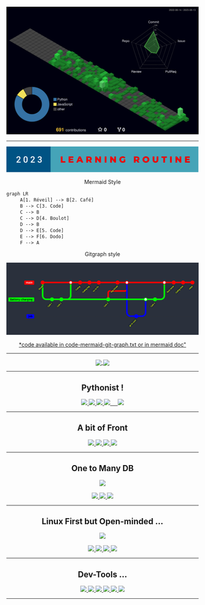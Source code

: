
![](profile-3d-contrib/profile-night-green.svg)


-----------

<p align="center">
  <img src="routine.svg">
</p>

<p align="center"> Mermaid Style</p>

```mermaid
graph LR
     A[1. Réveil] --> B[2. Café]
     B --> C[3. Code]
     C --> B
     C --> D[4. Boulot]
     D --> B
     D --> E[5. Code]
     E --> F[6. Dodo]
     F --> A
```
<p align="center"> Gitgraph style</p>
<p align="center">
  <img src="gitgraph.png">
</p>

<p align="center">
<a href="https://mermaid.js.org/syntax/gitgraph.html"/ > *code available in code-mermaid-git-graph.txt or in mermaid doc"</a>
</p>

---------


<p align=center>
<a href="https://streak-stats.demolab.com/?user=LGD-P&theme=radical">
  <img height=200 align="center" src="https://streak-stats.demolab.com/?user=LGD-P&theme=radical" />
</a>
<a href="https://github-readme-stats.vercel.app/api/top-langs/?username=LGD-P&theme=radical">
  <img height=200 align="center" src="https://github-readme-stats.vercel.app/api/top-langs/?username=LGD-P&theme=radical" />
</a>
</p>

----------

<h2 align=center> Pythonist !</h2>
<p align=center >
  <a href="https://www.python.org/">
  	<img src= "https://cdn.jsdelivr.net/gh/devicons/devicon/icons/python/python-original-wordmark.svg" width="60">
  </a>
  <a href="https://pypi.org/">
    <img src="https://pypi.org/static/images/logo-small.2a411bc6.svg" width=60>
  </a>
  <a href="https://www.djangoproject.com/">
    <img src= 'https://soshace.com/wp-content/uploads/2021/01/879-png-3.png' width=135/>
  </a>
  <a href="https://www.selenium.dev/">
    <img src= "https://cdn.jsdelivr.net/gh/devicons/devicon/icons/selenium/selenium-original.svg" width="60">    
  </a>
  <a href='https://python-poetry.org/'>
      <img src="https://python-poetry.org/images/logo-origami.svg" width=50/>
  </a>
</p>

----------

<h2 align=center> A bit of Front </h2>
<p align=center>
  <a href="https://developer.mozilla.org/en-US/docs/Web/JavaScript">
    <img src= "https://cdn.jsdelivr.net/gh/devicons/devicon/icons/javascript/javascript-original.svg" width="60">
  </a>
  <a href="https://developer.mozilla.org/en-US/docs/Web/Guide/HTML/HTML5">
    <img src= "https://cdn.jsdelivr.net/gh/devicons/devicon/icons/html5/html5-original.svg" width="60">
  </a>
   <a href="https://developer.mozilla.org/en-US/docs/Web/CSS">
    <img src= "https://cdn.jsdelivr.net/gh/devicons/devicon/icons/css3/css3-original.svg" width="60">
  </a>
  <a href="https://getbootstrap.com/">
    <img src="https://cdn.jsdelivr.net/gh/devicons/devicon/icons/bootstrap/bootstrap-original-wordmark.svg"  width=60/>
  </a>
</p>

----------

<h2 align=center> One to Many DB  </h2>
<p align=center>
  <a href="https://dbeaver.io/">
    <img src ="https://dbeaver.io/wp-content/uploads/2015/09/beaver-head.png" width=60>
  </a>
<p>
<p align=center>
  <a href="https://www.sqlite.org/">
    <img src="https://cdn.jsdelivr.net/gh/devicons/devicon/icons/sqlite/sqlite-original-wordmark.svg"  width=100>
  </a>
  <a href="https://www.postgresql.org/">
    <img src="https://cdn.jsdelivr.net/gh/devicons/devicon/icons/postgresql/postgresql-original-wordmark.svg" width="85">
  </a>
  <a href="https://www.mysql.com/">
    <img src="https://cdn.jsdelivr.net/gh/devicons/devicon/icons/mysql/mysql-original-wordmark.svg" width=90/>
  </a>
</p>

----------

<h2 align=center> Linux First but Open-minded ...</h2>
<p align=center>
  <a href="https://www.vmware.com/">
    <img src="https://cdn2.iconfinder.com/data/icons/icons-mega-pack-1-and-2/256/VMware_Workstation.png" width=60>
  </a>
</p>
<p align=center>
  <a href="https://linuxmint.com/">
    <img src= "https://cdn.jsdelivr.net/gh/devicons/devicon/icons/linux/linux-original.svg" width="60">
  </a>
  <a href="https://www.microsoft.com/en-us/windows/windows-11">
    <img src="https://cdn.jsdelivr.net/gh/devicons/devicon/icons/windows8/windows8-original.svg" width =60/>
  </a>
   <a href="https://support.apple.com/macos/">
    <img src="https://cdn1.iconfinder.com/data/icons/logos-brands-1/24/logo_brand_brands_logos_apple_ios-512.png" width=60> 
  </a>
  <a href="https://www.raspberrypi.com/software/">
      <img src="https://cdn.jsdelivr.net/gh/devicons/devicon/icons/raspberrypi/raspberrypi-original.svg" width =60/>
  </a>     
          
          
</p>

----------

<h2 align=center> Dev-Tools ...</h2>
  <p align=center>
  <a href="https://code.visualstudio.com/">
    <img src="https://cdn.jsdelivr.net/gh/devicons/devicon/icons/vscode/vscode-original-wordmark.svg"  width =60/>
  </a>
   <a href="https://git-scm.com/">
    <img src= "https://cdn.jsdelivr.net/gh/devicons/devicon/icons/git/git-original.svg" width="70">
  </a>
  <a href="https://www.postman.com/">
    <img src="https://www.vectorlogo.zone/logos/getpostman/getpostman-icon.svg"  width=60/>
  </a>
  <a href="https://en.wikipedia.org/wiki/Bash_(Unix_shell)">
    <img src= "https://cdn.jsdelivr.net/gh/devicons/devicon/icons/bash/bash-original.svg" width="65">
  </a>
   <a href="https://obsidian.md/">
    <img src="https://seeklogo.com/images/O/obsidian-2023-logo-2FF21CF604-seeklogo.com.png" width=45>
  </a>
  <a href="https://www.figma.com/">
    <img src="https://cdn.jsdelivr.net/gh/devicons/devicon/icons/figma/figma-original.svg" width=50/>
   </a>    
</p>

----------




